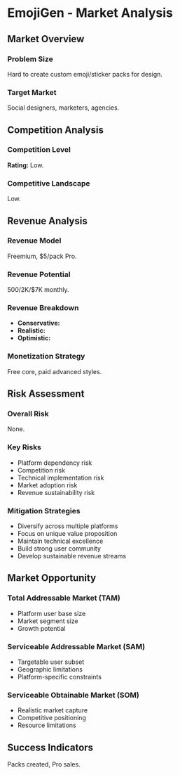 # EmojiGen - Market Analysis

## Market Overview

### Problem Size
Hard to create custom emoji/sticker packs for design.

### Target Market
Social designers, marketers, agencies.

## Competition Analysis

### Competition Level
**Rating:** Low.

### Competitive Landscape
Low.

## Revenue Analysis

### Revenue Model
Freemium, $5/pack Pro.

### Revenue Potential
$500/$2K/$7K monthly.

### Revenue Breakdown
- **Conservative:** 
- **Realistic:** 
- **Optimistic:** 

### Monetization Strategy
Free core, paid advanced styles.

## Risk Assessment

### Overall Risk
None.

### Key Risks
- Platform dependency risk
- Competition risk
- Technical implementation risk
- Market adoption risk
- Revenue sustainability risk

### Mitigation Strategies
- Diversify across multiple platforms
- Focus on unique value proposition
- Maintain technical excellence
- Build strong user community
- Develop sustainable revenue streams

## Market Opportunity

### Total Addressable Market (TAM)
- Platform user base size
- Market segment size
- Growth potential

### Serviceable Addressable Market (SAM)
- Targetable user subset
- Geographic limitations
- Platform-specific constraints

### Serviceable Obtainable Market (SOM)
- Realistic market capture
- Competitive positioning
- Resource limitations

## Success Indicators
Packs created, Pro sales.
